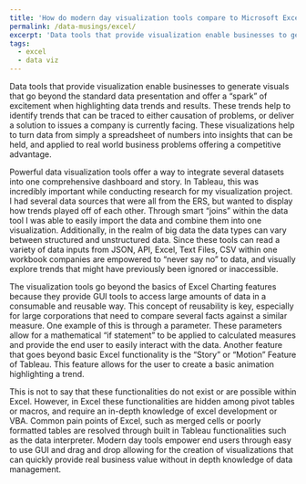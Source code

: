 ```yaml
---
title: 'How do modern day visualization tools compare to Microsoft Excel?'
permalink: /data-musings/excel/
excerpt: 'Data tools that provide visualization enable businesses to generate visuals that go beyond the standard data presentation and offer a “spark” of excitement when highlighting data trends and results...'
tags:
  - excel
  - data viz
---
```



Data tools that provide visualization enable businesses to generate visuals that go beyond the standard data presentation and offer a “spark” of excitement when highlighting data trends and results. These trends help to identify trends that can be traced to either causation of problems, or deliver a solution to issues a company is currently facing. These visualizations help to turn data from simply a spreadsheet of numbers into insights that can be held, 	and applied to real world business problems offering a competitive advantage.

Powerful data visualization tools offer a way to integrate several datasets into one comprehensive dashboard and story. In Tableau, this was incredibly important while conducting research for my visualization project. I had several data sources that were all from the ERS, but wanted to display how trends played off of each other. Through smart “joins” within the data tool I was able to easily import the data and combine them into one visualization. Additionally, in the realm of big data the data types can vary between structured and unstructured data. Since these tools can read a variety of data inputs from JSON, API, Excel, Text Files, CSV within one workbook companies are empowered to “never say no” to data, and visually explore trends that might have previously been ignored or inaccessible.

The visualization tools go beyond the basics of Excel Charting features because they provide GUI tools to access large amounts of data in a consumable and reusable way. This concept of reusability is key, especially for large corporations that need to compare several facts against a similar measure. One example of this is through a parameter. These parameters allow for a mathematical “if statement” to be applied to calculated measures and provide the end user to easily interact with the data. Another feature that goes beyond basic Excel functionality is the “Story” or “Motion” Feature of Tableau. This feature allows for the user to create a basic animation highlighting a trend.


This is not to say that these functionalities do not exist or are possible within Excel. However, in Excel these functionalities are hidden among pivot tables or macros, and require an in-depth knowledge of excel development or VBA. Common pain points of Excel, such as merged cells or poorly formatted tables are resolved through built in Tableau functionalities such as the data interpreter. Modern day tools empower end users through easy to use GUI and drag and drop allowing for the creation of visualizations that can quickly provide real business value without in depth knowledge of data management.
